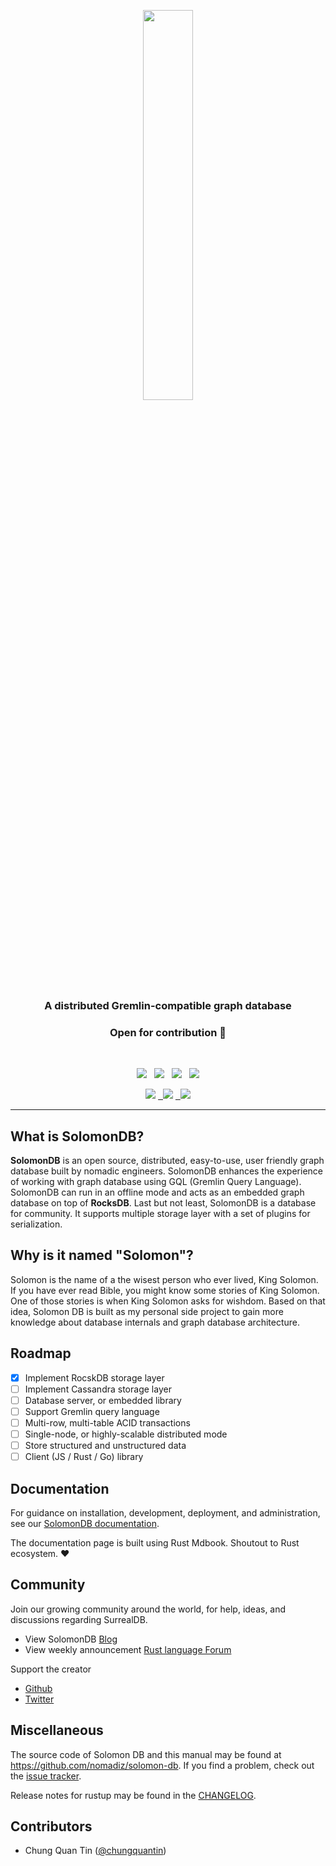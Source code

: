 <p align="center">
<img src="https://user-images.githubusercontent.com/56880684/201497081-40976107-ef47-4a12-bf6d-ceafc8da3464.png" width="40%"/>
</p>
<h3 align="center">A distributed Gremlin-compatible graph database</h3>

<h3 align="center">Open for contribution 🚀</h3>
<br/>

<p align="center">
 <a href="https://github.com/nomadiz/solomon-db"><img src="https://img.shields.io/badge/built_with-Rust-dca282.svg?style=flat-square"></a>
&nbsp;
<a href="https://github.com/surrealdb/surrealdb"><img src="https://img.shields.io/badge/build%20with-gremlin-green"></a>
&nbsp;
<a href="https://github.com/nomadiz/solomon-db"><img src="https://img.shields.io/github/v/release/nomadiz/solomon-db?color=%23ff00a0&include_prereleases&label=version&sort=semver&style=flat-square"></a>
&nbsp;
<a href="https://github.com/nomadiz/solomon-db/blob/master/LICENSE"><img src="https://img.shields.io/badge/license-MIT License-00bfff.svg?style=flat-square"></a>

</p>
<p align="center">
    <a href="https://github.com/nomadiz/solomon-db/graphs/contributors" alt="Contributors">
        <img src="https://img.shields.io/github/contributors/nomadiz/solomon-db" /></a>
    <a href="https://github.com/nomadiz/solomon-db/pulse" alt="Activity">
        &nbsp;
        <img src="https://img.shields.io/github/commit-activity/m/nomadiz/solomon-db" /></a>
    <a href="https://users.rust-lang.org/t/solomondb-in-development-gremlin-compatible-graph-database-update/84750" alt="Activity">
        &nbsp;
		<img src="https://img.shields.io/badge/Rust%20User%20Forum-follow-orange"/>
	</a>
</p>

---

## What is SolomonDB?

**SolomonDB** is an open source, distributed, easy-to-use, user friendly graph database built by nomadic engineers. SolomonDB enhances the experience of working with graph database using GQL (Gremlin Query Language). SolomonDB can run in an offline mode and acts as an embedded graph database on top of **RocksDB**. Last but not least, SolomonDB is a database for community. It supports multiple storage layer with a set of plugins for serialization.

## Why is it named "Solomon"?

Solomon is the name of a the wisest person who ever lived, King Solomon. If you have ever read Bible, you might know some stories of King Solomon. One of those stories is when King Solomon asks for wishdom. Based on that idea, Solomon DB is built as my personal side project to gain more knowledge about database internals and graph database architecture.

## Roadmap

-   [x] Implement RocskDB storage layer
-   [ ] Implement Cassandra storage layer
-   [ ] Database server, or embedded library
-   [ ] Support Gremlin query language
-   [ ] Multi-row, multi-table ACID transactions
-   [ ] Single-node, or highly-scalable distributed mode
-   [ ] Store structured and unstructured data
-   [ ] Client (JS / Rust / Go) library

## Documentation

For guidance on installation, development, deployment, and administration, see our [SolomonDB documentation](https://nomadiz.github.io/solomon-db/).

The documentation page is built using Rust Mdbook. Shoutout to Rust ecosystem. ❤️

## Community

Join our growing community around the world, for help, ideas, and discussions regarding SurrealDB.

-   View SolomonDB [Blog](https://nomadiz.hashnode.dev/)
-   View weekly announcement [Rust language Forum](https://users.rust-lang.org/t/solomondb-gremlin-compatible-graph-database-weekly-update/84750)

Support the creator

-   [Github](https://github.com/chungquantin)
-   [Twitter](https://twitter.com/chasechung111)

## Miscellaneous

The source code of Solomon DB and this manual may be found at
<https://github.com/nomadiz/solomon-db>. If you find a problem, check out the
[issue tracker].

Release notes for rustup may be found in the [CHANGELOG].

[changelog]: https://github.com/nomadiz/solomon-db/blob/master/CHANGELOG.md
[issue tracker]: https://github.com/nomadiz/solomon-db/issues
[github]: https://github.com/nomadiz/solomon-db

## Contributors

-   Chung Quan Tin ([@chungquantin](https://github.com/chungquantin))
